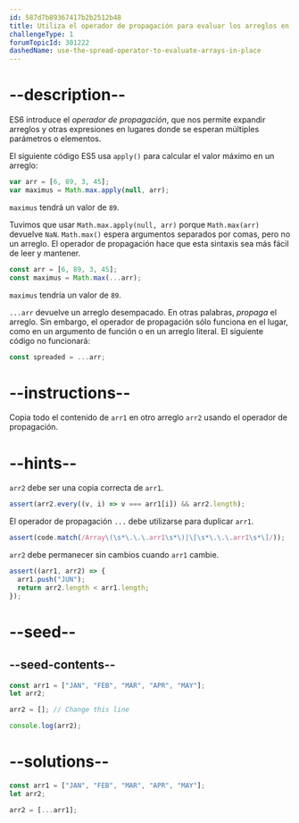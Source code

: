 ```yaml
---
id: 587d7b89367417b2b2512b48
title: Utiliza el operador de propagación para evaluar los arreglos en el lugar
challengeType: 1
forumTopicId: 301222
dashedName: use-the-spread-operator-to-evaluate-arrays-in-place
---
```


# --description--

ES6 introduce el <dfn>operador de propagación</dfn>, que nos permite expandir arreglos y otras expresiones en lugares donde se esperan múltiples parámetros o elementos.

El siguiente código ES5 usa `apply()` para calcular el valor máximo en un arreglo:

```js
var arr = [6, 89, 3, 45];
var maximus = Math.max.apply(null, arr);
```

`maximus` tendrá un valor de `89`.

Tuvimos que usar `Math.max.apply(null, arr)` porque `Math.max(arr)` devuelve `NaN`. `Math.max()` espera argumentos separados por comas, pero no un arreglo. El operador de propagación hace que esta sintaxis sea más fácil de leer y mantener.

```js
const arr = [6, 89, 3, 45];
const maximus = Math.max(...arr);
```

`maximus` tendría un valor de `89`.

`...arr` devuelve un arreglo desempacado. En otras palabras, _propaga_ el arreglo. Sin embargo, el operador de propagación sólo funciona en el lugar, como en un argumento de función o en un arreglo literal. El siguiente código no funcionará:

```js
const spreaded = ...arr;
```

# --instructions--

Copia todo el contenido de `arr1` en otro arreglo `arr2` usando el operador de propagación.

# --hints--

`arr2` debe ser una copia correcta de `arr1`.

```js
assert(arr2.every((v, i) => v === arr1[i]) && arr2.length);
```

El operador de propagación `...` debe utilizarse para duplicar `arr1`.

```js
assert(code.match(/Array\(\s*\.\.\.arr1\s*\)|\[\s*\.\.\.arr1\s*\]/));
```

`arr2` debe permanecer sin cambios cuando `arr1` cambie.

```js
assert((arr1, arr2) => {
  arr1.push("JUN");
  return arr2.length < arr1.length;
});
```

# --seed--

## --seed-contents--

```js
const arr1 = ["JAN", "FEB", "MAR", "APR", "MAY"];
let arr2;

arr2 = []; // Change this line

console.log(arr2);
```

# --solutions--

```js
const arr1 = ["JAN", "FEB", "MAR", "APR", "MAY"];
let arr2;

arr2 = [...arr1];
```
